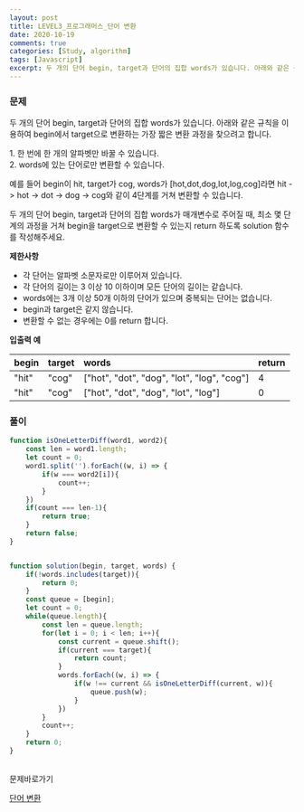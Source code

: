 ```yaml
---
layout: post
title: LEVEL3_프로그래머스_단어 변환
date: 2020-10-19
comments: true
categories: [Study, algorithm]
tags: [Javascript]
excerpt: 두 개의 단어 begin, target과 단어의 집합 words가 있습니다. 아래와 같은 규칙을 이용하여 begin에서 target으로 변환하는 가장 짧은 변환 과정을 찾으려고 합니다.
---
```


### 문제

두 개의 단어 begin, target과 단어의 집합 words가 있습니다. 아래와 같은 규칙을 이용하여 begin에서 target으로 변환하는 가장 짧은 변환 과정을 찾으려고 합니다.

<div class='innerBox'>1. 한 번에 한 개의 알파벳만 바꿀 수 있습니다.<br>2. words에 있는 단어로만 변환할 수 있습니다.</div>

예를 들어 begin이 hit, target가 cog, words가 [hot,dot,dog,lot,log,cog]라면 hit -> hot -> dot -> dog -> cog와 같이 4단계를 거쳐 변환할 수 있습니다.
<br>

두 개의 단어 begin, target과 단어의 집합 words가 매개변수로 주어질 때, 최소 몇 단계의 과정을 거쳐 begin을 target으로 변환할 수 있는지 return 하도록 solution 함수를 작성해주세요.
<br>

**제한사항**

- 각 단어는 알파벳 소문자로만 이루어져 있습니다.
- 각 단어의 길이는 3 이상 10 이하이며 모든 단어의 길이는 같습니다.
- words에는 3개 이상 50개 이하의 단어가 있으며 중복되는 단어는 없습니다.
- begin과 target은 같지 않습니다.
- 변환할 수 없는 경우에는 0를 return 합니다.

**입출력 예**

| begin | target | words | return
| :----- | :----- | :----- | :----- | 
| "hit" | "cog" | ["hot", "dot", "dog", "lot", "log", "cog"] | 4 |	
| "hit" | "cog" | ["hot", "dot", "dog", "lot", "log"] | 0 |	

### 풀이

```javascript
function isOneLetterDiff(word1, word2){
    const len = word1.length;
    let count = 0; 
    word1.split('').forEach((w, i) => {
        if(w === word2[i]){
            count++;
        }
    })
    if(count === len-1){
        return true;
    }
    return false;
}


function solution(begin, target, words) {
    if(!words.includes(target)){
        return 0;
    }
    const queue = [begin];
    let count = 0; 
    while(queue.length){
        const len = queue.length;
        for(let i = 0; i < len; i++){
            const current = queue.shift();
            if(current === target){
                return count;
            }
            words.forEach((w, i) => {
                if(w !== current && isOneLetterDiff(current, w)){
                    queue.push(w);
                }
            })
        }
        count++;
    }
    return 0;
}
```

<br>
<span class="reference">문제바로가기</span>

[단어 변환](https://programmers.co.kr/learn/courses/30/lessons/43163)
